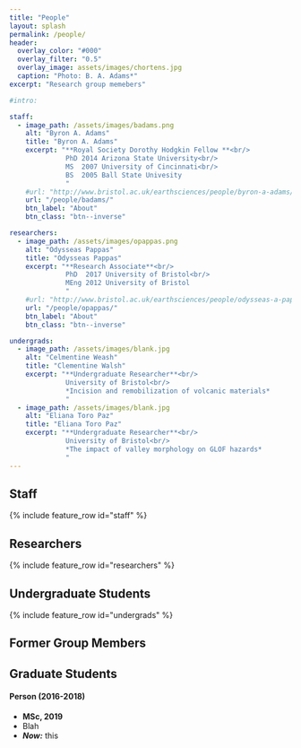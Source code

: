```yaml
---
title: "People"
layout: splash
permalink: /people/
header:
  overlay_color: "#000"
  overlay_filter: "0.5"
  overlay_image: assets/images/chortens.jpg
  caption: "Photo: B. A. Adams*"
excerpt: "Research group memebers"

#intro:

staff:
  - image_path: /assets/images/badams.png
    alt: "Byron A. Adams"
    title: "Byron A. Adams"
    excerpt: "**Royal Society Dorothy Hodgkin Fellow **<br/>
              PhD 2014 Arizona State University<br/>
              MS  2007 University of Cincinnati<br/>
              BS  2005 Ball State Univesity
              "
    #url: "http://www.bristol.ac.uk/earthsciences/people/byron-a-adams/index.html"
    url: "/people/badams/"
    btn_label: "About"
    btn_class: "btn--inverse"

researchers:
  - image_path: /assets/images/opappas.png
    alt: "Odysseas Pappas"
    title: "Odysseas Pappas"
    excerpt: "**Research Associate**<br/>
              PhD  2017 University of Bristol<br/>
              MEng 2012 University of Bristol
              "
    #url: "http://www.bristol.ac.uk/earthsciences/people/odysseas-a-pappas/overview.html"
    url: "/people/opappas/"
    btn_label: "About"
    btn_class: "btn--inverse"

undergrads:
  - image_path: /assets/images/blank.jpg
    alt: "Celmentine Weash"
    title: "Clementine Walsh"
    excerpt: "**Undergraduate Researcher**<br/>
              University of Bristol<br/>
              *Incision and remobilization of volcanic materials*
              "
  - image_path: /assets/images/blank.jpg
    alt: "Eliana Toro Paz"
    title: "Eliana Toro Paz"
    excerpt: "**Undergraduate Researcher**<br/>
              University of Bristol<br/>
              *The impact of valley morphology on GLOF hazards*
              "
---
```




## Staff

{% include feature_row id="staff" %}

## Researchers

{% include feature_row id="researchers" %}

## Undergraduate Students

{% include feature_row id="undergrads" %}


## Former Group Members

## Graduate Students

#### Person (2016-2018)
* **MSc, 2019**
* Blah
* ***Now:*** this

